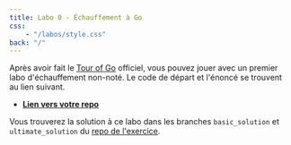 ```yaml
---
title: Labo 0 - Échauffement à Go
css:
    - "/labos/style.css"
back: "/"
---
```


<!---
## Changelog

| Date  | Changement                                            |
| ----- | ----------------------------------------------------- |
-->

Après avoir fait le [Tour of Go](https://go.dev/tour/welcome/1) officiel, vous pouvez jouer avec un premier labo d'échauffement non-noté. Le code de départ et l'énoncé se trouvent au lien suivant.

- [**Lien vers votre repo**](https://classroom.github.com/a/xleRMIn2)

Vous trouverez la solution à ce labo dans les branches `basic_solution` et `ultimate_solution` du [repo de l'exercice](https://github.com/sdr-classroom/go_training/). 